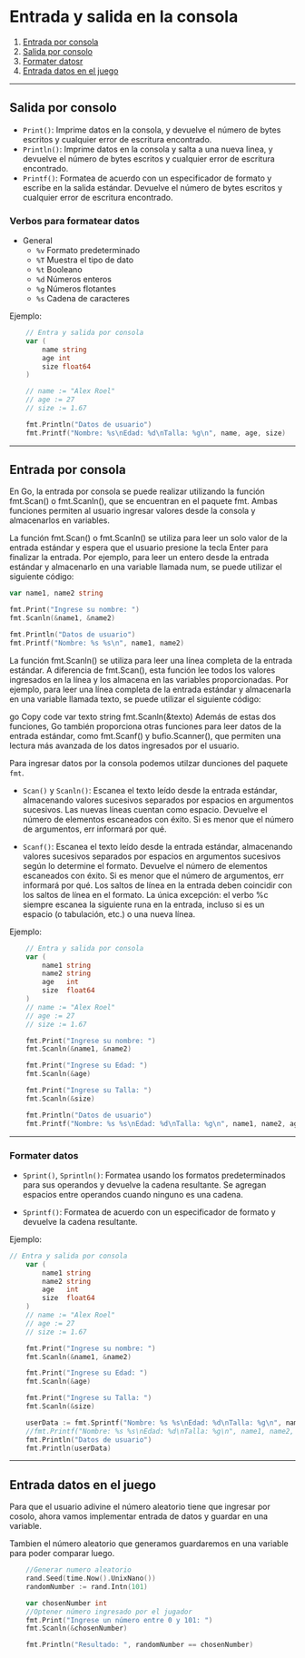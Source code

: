 # Entrada y salida en la consola

1. [Entrada por consola](#Entrada-por-consola)
2. [Salida por consolo](#Salida-por-consolo)
3. [Formater datosr](#Formater-datos)
4. [Entrada datos en el juego](#Entrada-datos-en-el-juego)

---
## Salida por consolo
- `Print()`: Imprime datos en la consola, y devuelve el número de bytes escritos y cualquier error de escritura encontrado.
- `Println()`: Imprime datos en la consola y salta a una nueva linea, y devuelve el número de bytes escritos y cualquier error de escritura encontrado.
- `Printf()`: Formatea de acuerdo con un especificador de formato y escribe en la salida estándar. Devuelve el número de bytes escritos y cualquier error de escritura encontrado.

### Verbos para formatear datos  
- General 
    - `%v` Formato predeterminado 
    - `%T` Muestra el tipo de dato 
    - `%t` Booleano 
    - `%d` Números enteros 
    - `%g` Números flotantes 
    - `%s` Cadena de caracteres 

Ejemplo:

~~~go
	// Entra y salida por consola
    var (
        name string
        age int
        size float64
    )

	// name := "Alex Roel"
	// age := 27
	// size := 1.67

	fmt.Println("Datos de usuario")
	fmt.Printf("Nombre: %s\nEdad: %d\nTalla: %g\n", name, age, size)
~~~

--- 
## Entrada por consola 

En Go, la entrada por consola se puede realizar utilizando la función fmt.Scan() o fmt.Scanln(), que se encuentran en el paquete fmt. Ambas funciones permiten al usuario ingresar valores desde la consola y almacenarlos en variables.

La función fmt.Scan() o fmt.Scanln() se utiliza para leer un solo valor de la entrada estándar y espera que el usuario presione la tecla Enter para finalizar la entrada. Por ejemplo, para leer un entero desde la entrada estándar y almacenarlo en una variable llamada num, se puede utilizar el siguiente código:

~~~go
var name1, name2 string

fmt.Print("Ingrese su nombre: ")
fmt.Scanln(&name1, &name2)

fmt.Println("Datos de usuario")
fmt.Printf("Nombre: %s %s\n", name1, name2)
~~~

La función fmt.Scanln() se utiliza para leer una línea completa de la entrada estándar. A diferencia de fmt.Scan(), esta función lee todos los valores ingresados en la línea y los almacena en las variables proporcionadas. Por ejemplo, para leer una línea completa de la entrada estándar y almacenarla en una variable llamada texto, se puede utilizar el siguiente código:

go
Copy code
var texto string
fmt.Scanln(&texto)
Además de estas dos funciones, Go también proporciona otras funciones para leer datos de la entrada estándar, como fmt.Scanf() y bufio.Scanner(), que permiten una lectura más avanzada de los datos ingresados por el usuario.

Para ingresar datos por la consola podemos utilzar dunciones del paquete `fmt`.

- `Scan()` y `Scanln()`: Escanea el texto leído desde la entrada estándar, almacenando valores sucesivos separados por espacios en argumentos sucesivos. Las nuevas líneas cuentan como espacio. Devuelve el número de elementos escaneados con éxito. Si es menor que el número de argumentos, err informará por qué.

- `Scanf()`: Escanea el texto leído desde la entrada estándar, almacenando valores sucesivos separados por espacios en argumentos sucesivos según lo determine el formato. Devuelve el número de elementos escaneados con éxito. Si es menor que el número de argumentos, err informará por qué. Los saltos de línea en la entrada deben coincidir con los saltos de línea en el formato. La única excepción: el verbo %c siempre escanea la siguiente runa en la entrada, incluso si es un espacio (o tabulación, etc.) o una nueva línea.

Ejemplo:
~~~go
	// Entra y salida por consola
	var (
		name1 string
		name2 string
		age   int
		size  float64
	)
	// name := "Alex Roel"
	// age := 27
	// size := 1.67

	fmt.Print("Ingrese su nombre: ")
	fmt.Scanln(&name1, &name2)

	fmt.Print("Ingrese su Edad: ")
	fmt.Scanln(&age)

	fmt.Print("Ingrese su Talla: ")
	fmt.Scanln(&size)

	fmt.Println("Datos de usuario")
	fmt.Printf("Nombre: %s %s\nEdad: %d\nTalla: %g\n", name1, name2, age, size)
~~~

---
### Formater datos 

- `Sprint()`, `Sprintln()`: Formatea usando los formatos predeterminados para sus operandos y devuelve la cadena resultante. Se agregan espacios entre operandos cuando ninguno es una cadena.

- `Sprintf()`: Formatea de acuerdo con un especificador de formato y devuelve la cadena resultante.

Ejemplo: 
~~~go
// Entra y salida por consola
	var (
		name1 string
		name2 string
		age   int
		size  float64
	)
	// name := "Alex Roel"
	// age := 27
	// size := 1.67

	fmt.Print("Ingrese su nombre: ")
	fmt.Scanln(&name1, &name2)

	fmt.Print("Ingrese su Edad: ")
	fmt.Scanln(&age)

	fmt.Print("Ingrese su Talla: ")
	fmt.Scanln(&size)

	userData := fmt.Sprintf("Nombre: %s %s\nEdad: %d\nTalla: %g\n", name1, name2, age, size)
	//fmt.Printf("Nombre: %s %s\nEdad: %d\nTalla: %g\n", name1, name2, age, size)
	fmt.Println("Datos de usuario")
	fmt.Println(userData)
~~~

---
## Entrada datos en el juego
Para que el usuario adivine el número aleatorio tiene que ingresar por cosolo, ahora vamos implementar entrada de datos y guardar en una variable. 

Tambien el número aleatorio que generamos guardaremos en una variable para poder comparar luego. 

~~~go
    //Generar numero aleatorio
	rand.Seed(time.Now().UnixNano())
	randomNumber := rand.Intn(101)

	var chosenNumber int
	//Optener número ingresado por el jugador
	fmt.Print("Ingrese un número entre 0 y 101: ")
	fmt.Scanln(&chosenNumber)

	fmt.Println("Resultado: ", randomNumber == chosenNumber)
~~~
